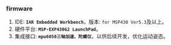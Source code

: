 ### firmware
1. IDE: **`IAR Embedded Workbench`**，版本: `for MSP430 Ver5.3`及以上。
2. 硬件平台: **`MSP-EXP430G2 LaunchPad`**。
3. 集成接口: **`mpu6050三轴加速、陀螺仪`**，以供后续开发，优化运动姿态。
